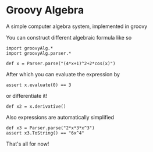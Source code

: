 Groovy Algebra
================

A simple computer algebra system, implemented in groovy

You can construct different algebraic formula like so

```
import groovyAlg.*
import groovyAlg.parser.*

def x = Parser.parse("(4*x+1)^2+2*cos(x)")
```

After which you can evaluate the expression by

```
assert x.evaluate(0) == 3
```
or differentiate it!

```
def x2 = x.derivative()
```

Also expressions are automatically simplified

```
def x3 = Parser.parse("2*x*3*x^3")
assert x3.ToString() == "6x^4"
```

That's all for now!


